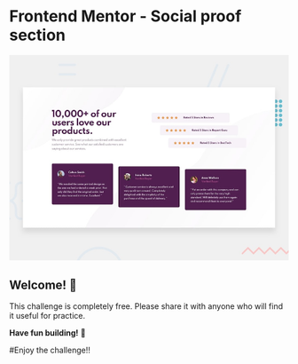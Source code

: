 # Frontend Mentor - Social proof section

![Design preview for the Social proof section coding challenge](./design/desktop-preview.jpg)

## Welcome! 👋

This challenge is completely free. Please share it with anyone who will find it useful for practice.

**Have fun building!** 🚀

#Enjoy the challenge!!
